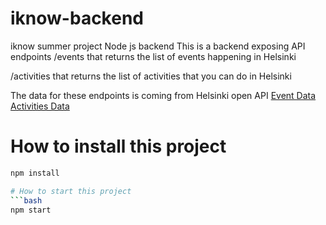 # iknow-backend
iknow summer project Node js backend 
This is a backend exposing API endpoints 
/events that returns the list of events happening in Helsinki

/activities that returns the list of activities that you can do in Helsinki

The data for these endpoints is coming from Helsinki open API
[Event Data](http://open-api.myhelsinki.fi/v1/events/?language_filter=en&limit=20)
[Activities Data](http://open-api.myhelsinki.fi/v1/activities/?language_filter=en&limit=5)

# How to install this project
  ```bash
  npm install
  
  # How to start this project
  ```bash
  npm start
  
